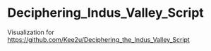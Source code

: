 # Deciphering_Indus_Valley_Script
Visualization for https://github.com/Kee2u/Deciphering_the_Indus_Valley_Script
